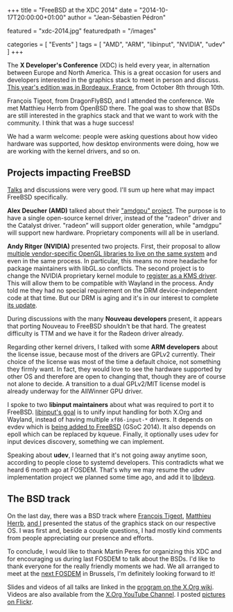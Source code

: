 +++
title = "FreeBSD at the XDC 2014"
date = "2014-10-17T20:00:00+01:00"
author = "Jean-Sébastien Pédron"

featured = "xdc-2014.jpg"
featuredpath = "/images"

categories = [ "Events" ]
tags = [ "AMD", "ARM", "libinput", "NVIDIA", "udev" ]
+++

The **X Developer's Conference** (XDC) is held every year, in
alternation between Europe and North America. This is a great
occasion for users and developers interested in the graphics stack
to meet in person and discuss. [This year's edition was in Bordeaux,
France](http://wiki.x.org/wiki/Events/XDC2014/), from October 8th
through 10th.

François Tigeot, from DragonFlyBSD, and I attended the conference. We
met Matthieu Herrb from OpenBSD there. The goal was to show that BSDs
are still interested in the graphics stack and that we want to work with
the community. I think that was a huge success!

We had a warm welcome: people were asking questions about how video
hardware was supported, how desktop environments were doing, how we are
working with the kernel drivers, and so on.

<!--more-->

## Projects impacting FreeBSD

[Talks](http://wiki.x.org/wiki/Events/XDC2014/Program/) and discussions
were very good. I'll sum up here what may impact FreeBSD specifically.

**Alex Deucher (AMD)** talked about their ["amdgpu"
project](http://wiki.x.org/wiki/Events/XDC2014/XDC2014DeucherAMD/). The
purpose is to have a single open-source kernel driver, instead of the
"radeon” driver and the Catalyst driver. "radeon” will support older
generation, while "amdgpu” will support new hardware. Proprietary
components will all be in userland.

**Andy Ritger (NVIDIA)** presented two projects. First, their proposal
to allow [multiple vendor-specific OpenGL libraries to live on the same
system](http://wiki.x.org/wiki/Events/XDC2014/XDC2014RitgerGLABI/) and
even in the same process. In particular, this means no more headache
for package maintainers with libGL.so conflicts. The second project is
to change the NVIDIA proprietary kernel module to [register as a KMS
driver](http://wiki.x.org/wiki/Events/XDC2014/XDC2014RitgerEGLNonMesa/).
This will allow them to be compatible with Wayland in the
process. Andy told me they had no special requirement on
the DRM device-independent code at that time. But our
DRM is aging and it's in our interest to complete [its
update](https://wiki.freebsd.org/Graphics/Update_DRM_generic_code_to_Linux_3.8).

During discussions with the many **Nouveau developers** present, it
appears that porting Nouveau to FreeBSD shouldn't be that hard. The
greatest difficulty is TTM and we have it for the Radeon driver already.

Regarding other kernel drivers, I talked with some **ARM developers**
about the license issue, because most of the drivers are GPLv2
currently. Their choice of the license was most of the time a default
choice, not something they firmly want. In fact, they would love to see
the hardware supported by other OS and therefore are open to changing
that, though they are of course not alone to decide. A transition to a
dual GPLv2/MIT license model is already underway for the AllWinner GPU
driver.

I spoke to two **libinput maintainers** about what was required to port
it to FreeBSD. [libinput's
goal](http://who-t.blogspot.fr/2014/09/libinput-common-input-stack-for-wayland.html)
is to unify input handling for both X.Org and Wayland, instead of having
multiple `xf86-input-*` drivers. It depends on evdev which is [being
added to FreeBSD](https://wiki.freebsd.org/SummerOfCode2014/evdev_Touchscreens)
(GSoC 2014). It also depends on epoll which can be replaced by kqueue.
Finally, it optionally uses udev for input devices discovery, something
we can implement.

Speaking about **udev**, I learned that it's not going away anytime
soon, according to people close to systemd developers. This contradicts
what we heard 6 month ago at FOSDEM. That's why we may resume the
udev implementation project we planned some time ago, and add it to
[libdevq](https://github.com/freebsd/libdevq).

## The BSD track

On the last day, there was a BSD track where [François
Tigeot](http://wiki.x.org/wiki/Events/XDC2014/XDC2014TigeotDragonFlyBSD/), [Matthieu
Herrb](http://wiki.x.org/wiki/Events/XDC2014/XDC2014HerrbOpenBSD/),
[and I](http://wiki.x.org/wiki/Events/XDC2014/XDC2014PedronFreeBSD/)
presented the status of the graphics stack on our respective OS. I was
first and, beside a couple questions, I had mostly kind comments from
people appreciating our presence and efforts.

To conclude, I would like to thank Martin Peres for organizing this
XDC and for encouraging us during last FOSDEM to talk about the BSDs.
I'd like to thank everyone for the really friendly moments we had. We
all arranged to meet at the [next FOSDEM](https://fosdem.org/2015/) in
Brussels, I'm definitely looking forward to it!

Slides and videos of all talks are linked in the [program on the
X.Org wiki](http://wiki.x.org/wiki/Events/XDC2014/Program/).
Videos are also available from the [X.Org YouTube
Channel](https://www.youtube.com/channel/UCXlH5v1PkEhjzLFTUTm_U7g).
I posted [pictures on
Flickr](https://www.flickr.com/photos/dumbbell/sets/72157648322164320/).
